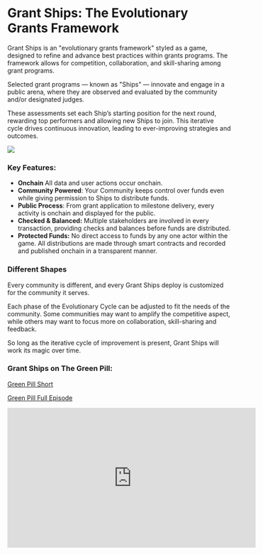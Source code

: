 # Grant Ships: The Evolutionary Grants Framework

Grant Ships is an "evolutionary grants framework" styled as a game, designed to refine and advance best practices within grants programs. The framework allows for competition, collaboration, and skill-sharing among grant programs.

Selected grant programs — known as "Ships" — innovate and engage in a public arena, where they are observed and evaluated by the community and/or designated judges.

These assessments set each Ship’s starting position for the next round, rewarding top performers and allowing new Ships to join. This iterative cycle drives continuous innovation, leading to ever-improving strategies and outcomes.

![](/evolve_flywheel.png)

### Key Features:

- **Onchain** All data and user actions occur onchain.
- **Community Powered**: Your Community keeps control over funds even while giving permission to Ships to distribute funds.
- **Public Process**: From grant application to milestone delivery, every activity is onchain and displayed for the public.
- **Checked & Balanced:** Multiple stakeholders are involved in every transaction, providing checks and balances before funds are distributed.
- **Protected Funds:** No direct access to funds by any one actor within the game. All distributions are made through smart contracts and recorded and published onchain in a transparent manner.

### Different Shapes

Every community is different, and every Grant Ships deploy is customized for the community it serves.

Each phase of the Evolutionary Cycle can be adjusted to fit the needs of the community. Some communities may want to amplify the competitive aspect, while others may want to focus more on collaboration, skill-sharing and feedback.

So long as the iterative cycle of improvement is present, Grant Ships will work its magic over time.

### Grant Ships on The Green Pill:

[Green Pill Short](https://www.youtube.com/shorts/C1Ntm7pBTUw)

[Green Pill Full Episode](https://www.youtube.com/watch?v=YOpUobBHsm0)

<iframe width="560" height="315" src="https://www.youtube.com/embed/YOpUobBHsm0?si=LAd3FAg5WMVqPGwT" title="YouTube video player" frameborder="0" allow="accelerometer; autoplay; clipboard-write; encrypted-media; gyroscope; picture-in-picture; web-share" referrerpolicy="strict-origin-when-cross-origin" allowfullscreen></iframe>
